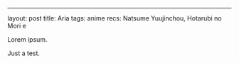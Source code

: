 ---
layout: post
title:  Aria
tags:   anime
recs:   Natsume Yuujinchou, Hotarubi no Mori e

Lorem ipsum.

Just a test.
